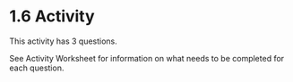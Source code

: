 # 1.6 Activity

This activity has 3 questions.  

See Activity Worksheet for information on what needs to be completed for each question.